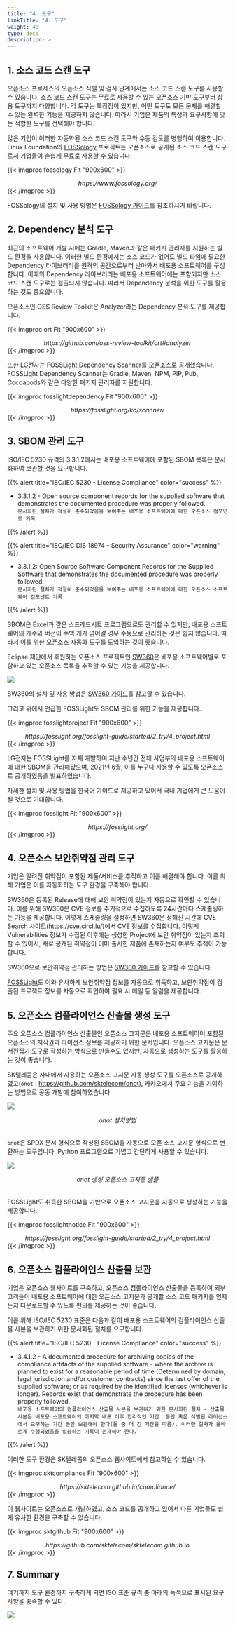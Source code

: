 ```yaml
---
title: "4. 도구"
linkTitle: "4. 도구"
weight: 40
type: docs
description: >
---
```


## 1. 소스 코드 스캔 도구

오픈소스 프로세스의 오픈소스 식별 및 검사 단계에서는 소스 코드 스캔 도구를 사용할 수 있습니다. 소스 코드 스캔 도구는 무료로 사용할 수 있는 오픈소스 기반 도구부터 상용 도구까지 다양합니다. 각 도구는 특장점이 있지만, 어떤 도구도 모든 문제를 해결할 수 있는 완벽한 기능을 제공하지 않습니다. 따라서 기업은 제품의 특성과 요구사항에 맞는 적합한 도구를 선택해야 합니다.

많은 기업이 이러한 자동화된 소스 코드 스캔 도구와 수동 검토를 병행하여 이용합니다. Linux Foundation의 [FOSSology](https://www.fossology.org/) 프로젝트는 오픈소스로 공개된 소스 코드 스캔 도구로서 기업들이 손쉽게 무료로 사용할 수 있습니다.


{{< imgproc fossology Fit "900x600" >}}
<center><i>https://www.fossology.org/</i></center>
{{< /imgproc >}}

FOSSology의 설치 및 사용 방법은 [FOSSology 가이드](https://openchain-project.github.io/OpenChain-KWG/guide/governance_iso5230/appendix/3-tools/fossology/)를 참조하시기 바랍니다.

## 2. Dependency 분석 도구

최근의 소프트웨어 개발 시에는 Gradle, Maven과 같은 패키지 관리자를 지원하는 빌드 환경을 사용합니다. 이러한 빌드 환경에서는 소스 코드가 없어도 빌드 타임에 필요한 Dependency 라이브러리를 원격의 공간으로부터 받아와서 배포용 소프트웨어를 구성합니다. 이때의 Dependency 라이브러리는 배포용 소프트웨어에는 포함되지만 소스 코드 스캔 도구로는 검출되지 않습니다. 따라서 Dependency 분석을 위한 도구를 활용하는 것도 중요합니다.

오픈소스인 OSS Review Toolkit은 Analyzer라는 Dependency 분석 도구를 제공합니다.


{{< imgproc ort Fit "900x600" >}}
<center><i>https://github.com/oss-review-toolkit/ort#analyzer</i></center>
{{< /imgproc >}}


또한 LG전자는 [FOSSLight Dependency Scanner](https://github.com/fosslight/fosslight_dependency_scanner)를 오픈소스로 공개했습니다. FOSSLight Dependency Scanner는 Gradle, Maven, NPM, PIP, Pub, Cocoapods와 같은 다양한 패키지 관리자를 지원합니다.

{{< imgproc fosslightdependency Fit "900x600" >}}
<center><i>https://fosslight.org/ko/scanner/</i></center>
{{< /imgproc >}}

## 3. SBOM 관리 도구

ISO/IEC 5230 규격의 3.3.1.2에서는 배포용 소프트웨어에 포함된 SBOM 목록은 문서화하여 보관할 것을 요구합니다. 

{{% alert title="ISO/IEC 5230 - License Compliance" color="success" %}}

* 3.3.1.2 - Open source component records for the supplied software that demonstrates the documented procedure was properly followed.<br>`문서화된 절차가 적절히 준수되었음을 보여주는 배포용 소프트웨어에 대한 오픈소스 컴포넌트 기록`

{{% /alert %}}


{{% alert title="ISO/IEC DIS 18974 - Security Assurance" color="warning" %}}

* 3.3.1.2: Open Source Software Component Records for the Supplied Software that demonstrates the documented procedure was properly followed.<br>`문서화된 절차가 적절히 준수되었음을 보여주는 배포용 소프트웨어에 대한 오픈소스 소프트웨어 컴포넌트 기록`

{{% /alert %}}

SBOM은 Excel과 같은 스프레드시트 프로그램으로도 관리할 수 있지만, 배포용 소프트웨어의 개수와 버전이 수백 개가 넘어갈 경우 수동으로 관리하는 것은 쉽지 않습니다. 따라서 이를 위한 오픈소스 자동화 도구를 도입하는 것이 좋습니다.

Eclipse 재단에서 후원하는 오픈소스 프로젝트인 [SW360](https://github.com/eclipse-sw360/sw360)은 배포용 소프트웨어별로 포함하고 있는 오픈소스 목록을 추적할 수 있는 기능을 제공합니다. 

![](sw360project.png)

SW360의 설치 및 사용 방법은 [SW360 가이드](https://openchain-project.github.io/OpenChain-KWG/guide/governance_iso5230/appendix/3-tools/sw360/)를 참고할 수 있습니다.

그리고 위에서 언급한 FOSSLight도 SBOM 관리를 위한 기능을 제공합니다.


{{< imgproc fosslightproject Fit "900x600" >}}
<center><i>https://fosslight.org/fosslight-guide/started/2_try/4_project.html</i></center>
{{< /imgproc >}}


LG전자는 FOSSLight를 자체 개발하여 지난 수년간 전체 사업부의 배포용 소프트웨어에 대한 SBOM을 관리해왔으며, 2021년 6월, 이를 누구나 사용할 수 있도록 오픈소스로 공개하였음을 발표하였습니다. 

자세한 설치 및 사용 방법을 한국어 가이드로 제공하고 있어서 국내 기업에게 큰 도움이 될 것으로 기대합니다. 


{{< imgproc fosslight Fit "900x600" >}}
<center><i>https://fosslight.org/</i></center>
{{< /imgproc >}}


## 4. 오픈소스 보안취약점 관리 도구

기업은 알려진 취약점이 포함된 제품/서비스를 추적하고 이를 해결해야 합니다. 이를 위해 기업은 이를 자동화하는 도구 환경을 구축해야 합니다.

SW360은 등록된 Release에 대해 보안 취약점이 있는지 자동으로 확인할 수 있습니다. 이를 위해 SW360은 CVE 정보를 주기적으로 수집하도록 24시간마다 스케줄링하는 기능을 제공합니다. 이렇게 스케줄링을 설정하면 SW360은 정해진 시간에 CVE Search 사이트(https://cve.circl.lu/)에서 CVE 정보를 수집합니다. 이렇게 Vulnerabilities 정보가 수집된 이후에는 생성한 Project에 보안 취약점이 있는지 조회할 수 있어서, 새로 공개된 취약점이 이미 출시한 제품에 존재하는지 여부도 추적이 가능합니다.

SW360으로 보안취약점 관리하는 방법은 [SW360 가이드](https://openchain-project.github.io/OpenChain-KWG/guide/governance_iso5230/appendix/3-tools/sw360/)를 참고할 수 있습니다.

[FOSSLight](https://fosslight.org/ko/)도 이와 유사하게 보안취약점 정보를 자동으로 취득하고, 보안취약점이 검출된 프로젝트 정보를 자동으로 확인하여 필요 시 메일 등 알림을 제공합니다.



## 5. 오픈소스 컴플라이언스 산출물 생성 도구

주요 오픈소스 컴플라이언스 산출물인 오픈소스 고지문은 배포용 소프트웨어어 포함된 오픈소스의 저작권과 라이선스 정보를 제공하기 위한 문서입니다. 오픈소스 고지문은 문서편집기 도구로 작성하는 방식으로 만들수도 있지만, 자동으로 생성하는 도구를 활용하는 것이 좋습니다. 

SK텔레콤은 사내에서 사용하는 오픈소스 고지문 자동 생성 도구를 오픈소스로 공개하였고(`onot` : https://github.com/sktelecom/onot), 카카오에서 주요 기능을 기여하는 방법으로 공동 개발에 참여하였습니다. 

![](onot.png)
<center><i>onot 설치방법</i></center><br>

`onot`은 SPDX 문서 형식으로 작성된 SBOM을 자동으로 오픈 소스 고지문 형식으로 변환하는 도구입니다. Python 프로그램으로 가볍고 간단하게 사용할 수 있습니다.

![](./noticesample.png)
<center><i>onot 생성 오픈소스 고지문 샘플</i></center><br>

FOSSLight도 취득한 SBOM을 기반으로 오픈소스 고지문을 자동으로 생성하는 기능을 제공합니다. 

{{< imgproc fosslightnotice Fit "900x600" >}}
<center><i>https://fosslight.org/fosslight-guide/started/2_try/4_project.html</i></center>
{{< /imgproc >}}


## 6. 오픈소스 컴플라이언스 산출물 보관

기업은 오픈소스 웹사이트를 구축하고, 오픈소스 컴플라이언스 산출물을 등록하여 외부 고객들이 배포용 소프트웨어에 대한 오픈소스 고지문과 공개할 소스 코드 패키지를 언제든지 다운로드할 수 있도록 편의를 제공하는 것이 좋습니다.

이를 위해 ISO/IEC 5230 표준은 다음과 같이 배포용 소프트웨어의 컴플라이언스 산출물 사본을 보관하기 위한 문서화된 절차를 요구합니다.

{{% alert title="ISO/IEC 5230 - License Compliance" color="success" %}}

* 3.4.1.2 - A documented procedure for archiving copies of the compliance artifacts of the supplied software - where the archive is planned to exist for a reasonable period of time (Determined by domain, legal jurisdiction and/or customer contracts) since the last offer of the supplied software; or as required by the identified licenses (whichever is longer). Records exist that demonstrate the procedure has been properly followed.<br>`배포용 소프트웨어의 컴플라이언스 산출물 사본을 보관하기 위한 문서화된 절차 - 산출물 사본은 배포용 소프트웨어의 마지막 배포 이후 합리적인 기간  동안 혹은 식별된 라이선스에서 요구하는 기간 동안 보관해야 한다(둘 중 더 긴 기간을 따름). 이러한 절차가 올바르게 수행되었음을 입증하는 기록이 존재해야 한다. `

{{% /alert %}}

이러한 도구 환경은 SK텔레콤의 오픈소스 웹사이트에서 참고하실 수 있습니다.

{{< imgproc sktcompliance Fit "900x600" >}}
<center><i>https://sktelecom.github.io/compliance/</i></center>
{{< /imgproc >}}

이 웹사이트는 오픈소스로 개발하였고, 소스 코드를 공개하고 있어서 다른 기업들도 쉽게 유사한 환경을 구축할 수 있습니다. 


{{< imgproc sktgithub Fit "900x600" >}}
<center><i>https://github.com/sktelecom/sktelecom.github.io</i></center>
{{< /imgproc >}}

## 7. Summary

여기까지 도구 환경까지 구축하게 되면 ISO 표준 규격 중 아래의 녹색으로 표시된 요구사항을 충족할 수 있다.

![](toolno.png)

